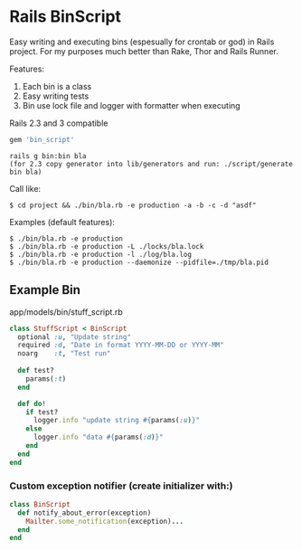 Rails BinScript
===============

Easy writing and executing bins (espesually for crontab or god) in Rails project.
For my purposes much better than Rake, Thor and Rails Runner.

Features:

1. Each bin is a class
2. Easy writing tests
3. Bin use lock file and logger with formatter when executing
  
Rails 2.3 and 3 compatible

``` ruby
gem 'bin_script'
```

    rails g bin:bin bla
    (for 2.3 copy generator into lib/generators and run: ./script/generate bin bla)

Call like:

    $ cd project && ./bin/bla.rb -e production -a -b -c -d "asdf"

Examples (default features):

    $ ./bin/bla.rb -e production 
    $ ./bin/bla.rb -e production -L ./locks/bla.lock
    $ ./bin/bla.rb -e production -l ./log/bla.log
    $ ./bin/bla.rb -e production --daemonize --pidfile=./tmp/bla.pid



Example Bin
-----------
app/models/bin/stuff_script.rb

``` ruby
class StuffScript < BinScript
  optional :u, "Update string"
  required :d, "Date in format YYYY-MM-DD or YYYY-MM"
  noarg    :t, "Test run"
  
  def test?
    params(:t)
  end

  def do!
    if test?
      logger.info "update string #{params(:u)}"        
    else  
      logger.info "data #{params(:d)}"
    end
  end
end
```

### Custom exception notifier (create initializer with:)

``` ruby
class BinScript
  def notify_about_error(exception)
    Mailter.some_notification(exception)...
  end
end
```
  